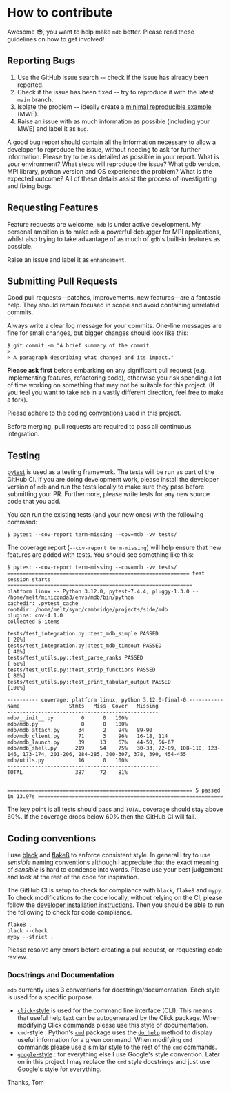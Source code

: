 # How to contribute

Awesome :sunglasses:, you want to help make `mdb` better. Please read these guidelines on how to get involved!

## Reporting Bugs

1. Use the GitHub issue search -- check if the issue has already been reported.
2. Check if the issue has been fixed -- try to reproduce it with the latest `main` branch.
3. Isolate the problem -- ideally create a [minimal reproducible example](https://stackoverflow.com/help/minimal-reproducible-example) (MWE).
4. Raise an issue with as much information as possible (including your MWE) and label it as `bug`.

A good bug report should contain all the information necessary to allow a developer to reproduce the issue, without needing to
ask for further information. Please try to be as detailed as possible in your report. What is your environment? What steps will
reproduce the issue? What gdb version, MPI library, python version and OS experience the problem? What is the expected outcome?
All of these details assist the process of investigating and fixing bugs.

## Requesting Features

Feature requests are welcome, `mdb` is under active development. My personal ambition is to make `mdb` a powerful debugger for
MPI applications, whilst also trying to take advantage of as much of `gdb`'s built-in features as possible.

Raise an issue and label it as `enhancement`.

## Submitting Pull Requests

Good pull requests—patches, improvements, new features—are a fantastic help. They should remain focused in scope and avoid
containing unrelated commits.

Always write a clear log message for your commits. One-line messages are fine for small changes, but bigger changes should look
like this:

    $ git commit -m "A brief summary of the commit
    > 
    > A paragraph describing what changed and its impact."


**Please ask first** before embarking on any significant pull request (e.g. implementing features, refactoring code), otherwise
you risk spending a lot of time working on something that may not be suitable for this project. (If you feel you want to take
`mdb` in a vastly different direction, feel free to make a fork).

Please adhere to the [coding conventions](#Coding-Conventions) used in this project.

Before merging, pull requests are required to pass all continuous integration.

## Testing

[pytest](https://docs.pytest.org/en/latest/contents.html) is used as a testing framework. The tests will be run as part of the
GitHub CI. If you are doing development work, please install the developer version of `mdb` and run the tests locally to make
sure they pass before submitting your PR. Furthermore, please write tests for any new source code that you add.

You can run the existing tests (and your new ones) with the following command:

```shell
$ pytest --cov-report term-missing --cov=mdb -vv tests/
```

The coverage report (`--cov-report term-missing`) will help ensure that new features are added with tests. You should see
something like this:

```shell
$ pytest --cov-report term-missing --cov=mdb -vv tests/
=========================================================== test session starts ============================================================
platform linux -- Python 3.12.0, pytest-7.4.4, pluggy-1.3.0 -- /home/melt/miniconda3/envs/mdb/bin/python
cachedir: .pytest_cache
rootdir: /home/melt/sync/cambridge/projects/side/mdb
plugins: cov-4.1.0
collected 5 items

tests/test_integration.py::test_mdb_simple PASSED
[ 20%]
tests/test_integration.py::test_mdb_timeout PASSED
[ 40%]
tests/test_utils.py::test_parse_ranks PASSED
[ 60%]
tests/test_utils.py::test_strip_functions PASSED
[ 80%]
tests/test_utils.py::test_print_tabular_output PASSED
[100%]

---------- coverage: platform linux, python 3.12.0-final-0 -----------
Name                Stmts   Miss  Cover   Missing
-------------------------------------------------
mdb/__init__.py         0      0   100%
mdb/mdb.py              8      0   100%
mdb/mdb_attach.py      34      2    94%   89-90
mdb/mdb_client.py      71      3    96%   16-18, 114
mdb/mdb_launch.py      39     13    67%   44-50, 56-67
mdb/mdb_shell.py      219     54    75%   30-33, 72-89, 108-110, 123-146, 173-174, 201-206, 284-285, 300-307, 378, 390, 454-455
mdb/utils.py           16      0   100%
-------------------------------------------------
TOTAL                 387     72    81%


============================================================ 5 passed in 13.97s ============================================================
```

The key point is all tests should pass and `TOTAL` coverage should stay above 60%. If the coverage drops below 60% then the
GitHub CI will fail.

## Coding conventions

I use [black](https://black.readthedocs.io/en/stable/index.html) and [flake8](https://flake8.pycqa.org/en/latest/) to enforce
consistent style. In general I try to use _sensible_ naming conventions although I appreciate that the exact meaning of
_sensible_ is hard to condense into words. Please use your best judgement and look at the rest of the code for inspiration.

The GitHub CI is setup to check for compliance with `black`, `flake8` and `mypy`. To check modifications to the code locally,
without relying on the CI, please follow the [developer installation instructions](README.md#Developers). Then you should be
able to run the following to check for code compliance.

```shell
flake8 .
black --check .
mypy --strict .
```

Please resolve any errors before creating a pull request, or requesting code review.

### Docstrings and Documentation

`mdb` currently uses 3 conventions for docstrings/documentation. Each style is used for a specific purpose.

* [`click`-style](https://click.palletsprojects.com/en/8.1.x/documentation/#documenting-scripts) is used for the command line
  interface (CLI). This means that useful help text can be autogenerated by the Click package. When modifying Click commands
  please use this style of documentation.
* `cmd`-style : Python's [`cmd`](https://docs.python.org/3/library/cmd.html) package uses the
  [`do_help`](https://docs.python.org/3/library/cmd.html#cmd.Cmd.do_help) method to display useful information for a given
  command. When modifying `cmd` commands please use a similar style to the rest of the `cmd` commands.
* [`google`-style](https://google.github.io/styleguide/pyguide.html#381-docstrings) : for everything else I use Google's style
  convention. Later on in this project I may replace the `cmd` style docstrings and just use Google's style for everything.

Thanks, Tom
